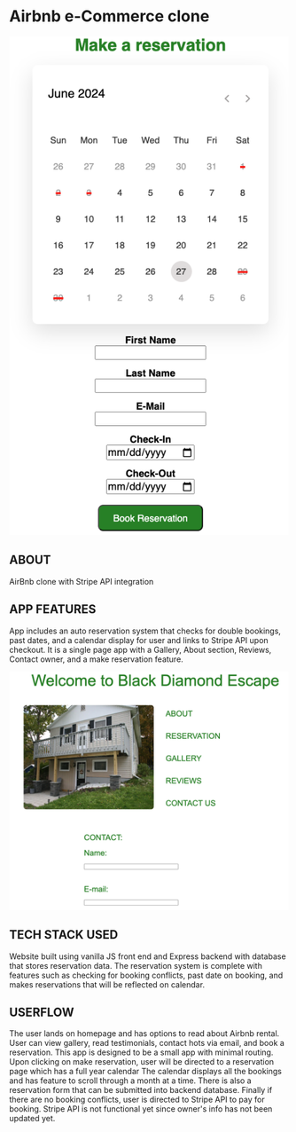 # Airbnb e-Commerce clone

![title](pictures/airbnb1.png)

## ABOUT 
AirBnb clone with Stripe API integration

## APP FEATURES
App includes an auto reservation system that checks for double bookings, past dates, and a calendar display for user and links to Stripe API upon checkout. It is a single page app 
with a Gallery, About section, Reviews, Contact owner, and a make reservation feature.

![title](pictures/airbnb2.png)

## TECH STACK USED
Website built using vanilla JS front end and Express backend with database that stores reservation data. The reservation system is complete with features such as 
checking for booking conflicts, past date on booking, and makes reservations that will be reflected on calendar.

## USERFLOW
The user lands on homepage and has options to read about Airbnb rental. User can view gallery, read testimonials, contact hots via email, and book a reservation. 
This app is designed to be a small app with minimal routing. Upon clicking on make reservation, user will be directed to a reservation page which has a full year calendar
The calendar displays all the bookings and has feature to scroll through a month at a time. There is also a reservation form that can be submitted into backend database.
Finally if there are no booking conflicts, user is directed to Stripe API to pay for booking. Stripe API is not functional yet since owner's info has not been updated 
yet.

